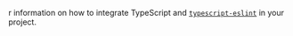 r information on how to integrate TypeScript and [`typescript-eslint`](https://typescript-eslint.io) in your project.

